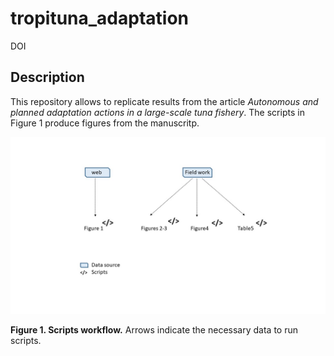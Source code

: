 # tropituna_adaptation

DOI

## Description

This repository allows to replicate results from the article *Autonomous and planned adaptation actions in a large-scale tuna fishery*. The scripts in Figure 1 produce figures from the manuscritp.

![](images/outline_scripts.jpg)

**Figure 1. Scripts workflow.** Arrows indicate the necessary data to run scripts.
